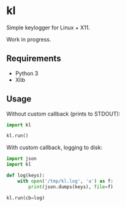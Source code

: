 # kl

Simple keylogger for Linux + X11.

Work in progress.

## Requirements

- Python 3
- Xlib

## Usage

Without custom callback (prints to STDOUT):

```python
import kl

kl.run()
```

With custom callback, logging to disk:

```python
import json
import kl

def log(keys):
    with open('/tmp/kl.log', 'a') as f:
        print(json.dumps(keys), file=f)

kl.run(cb=log)
```
